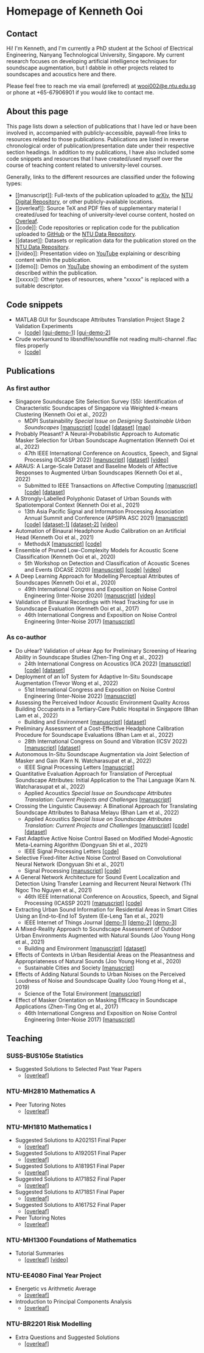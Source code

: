 # Homepage of Kenneth Ooi

## Contact

Hi! I'm Kenneth, and I'm currently a PhD student at the School of Electrical Engineering, Nanyang Technological University, Singapore. My current research focuses on developing artificial intelligence techniques for soundscape augmentation, but I dabble in other projects related to soundscapes and acoustics here and there.

Please feel free to reach me via email (preferred) at [wooi002@e.ntu.edu.sg](mailto:wooi002@e.ntu.edu.sg) or phone at +65-67906901 if you would like to contact me.

## About this page

This page lists down a selection of publications that I have led or have been involved in, accompanied with publicly-accessible, paywall-free links to resources related to those publications. Publications are listed in reverse chronological order of publication/presentation date under their respective section headings. In addition to my publications, I have also included some code snippets and resources that I have created/used myself over the course of teaching content related to university-level courses.

Generally, links to the different resources are classified under the following types:
- [[manuscript]]: Full-texts of the publication uploaded to [arXiv](https://arxiv.org/), the [NTU Digital Repository](https://dr.ntu.edu.sg/), or other publicly-available locations.
- [[overleaf]]: Source TeX and PDF files of supplementary material I created/used for teaching of university-level course content, hosted on [Overleaf](https://www.overleaf.com/).
- [[code]]: Code repositories or replication code for the publication uploaded to [GitHub](https://github.com/) or the [NTU Data Repository](https://researchdata.ntu.edu.sg/).
- [[dataset]]: Datasets or replication data for the publication stored on the [NTU Data Repository](https://researchdata.ntu.edu.sg/).
- [[video]]: Presentation video on [YouTube](https://www.youtube.com/) explaining or describing content within the publication.
- [[demo]]: Demos on [YouTube](https://www.youtube.com/) showing an embodiment of the system described within the publication.
- [[xxxxx]]: Other types of resources, where "xxxxx" is replaced with a suitable descriptor.

## Code snippets

- MATLAB GUI for Soundscape Attributes Translation Project Stage 2 Validation Experiments 
  - [[code]](https://github.com/kenowr/satp-gui) [[gui-demo-1]](https://www.youtube.com/watch?v=TRRQxgYLnUE) [[gui-demo-2]](https://www.youtube.com/watch?v=LyxceoRABsc) 
- Crude workaround to libsndfile/soundfile not reading multi-channel .flac files properly 
  - [[code]](https://github.com/kenowr/read_flac) 

## Publications

### As first author

- Singapore Soundscape Site Selection Survey (S5): Identification of Characteristic Soundscapes of Singapore via Weighted _k_-means Clustering (Kenneth Ooi et al., 2022)
  - MDPI Sustainability _Special Issue on Designing Sustainable Urban Soundscapes_ [[manuscript]](https://doi.org/10.3390/su14127485) [[code]](https://github.com/ntudsp/singapore-soundscape-site-selection-survey) [[dataset]](https://doi.org/10.21979/N9/BBBPMO) [[map]](https://www.google.com/maps/d/u/0/edit?mid=16fjoOwG-AnmwhTfc4MR11DrL_6iDL979) 
- Probably Pleasant? A Neural-Probabilistic Approach to Automatic Masker Selection for Urban Soundscape Augmentation (Kenneth Ooi et al., 2022)
  - 47th IEEE International Conference on Acoustics, Speech, and Signal Processing (ICASSP 2022) [[manuscript]](https://hdl.handle.net/10356/158000) [[dataset]](https://doi.org/10.21979/N9/YSJQKD) [[video]](https://www.youtube.com/watch?v=5Fy1fbZOjfQ) 
- ARAUS: A Large-Scale Dataset and Baseline Models of Affective Responses to Augmented Urban Soundscapes (Kenneth Ooi et al., 2022)
  - Submitted to IEEE Transactions on Affective Computing [[manuscript]](https://doi.org/10.48550/arXiv.2207.01078) [[code]](https://github.com/ntudsp/araus-dataset-baseline-models) [[dataset]](https://doi.org/10.21979/N9/9OTEVX) 
- A Strongly-Labelled Polyphonic Dataset of Urban Sounds with Spatiotemporal Context (Kenneth Ooi et al., 2021)
  - 13th Asia Pacific Signal and Information Processing Association Annual Summit and Conference (APSIPA ASC 2021) [[manuscript]](https://arxiv.org/abs/2111.02006) [[code]](https://github.com/ntudsp/singapura) [[dataset-1]](https://doi.org/10.21979/N9/Y8UQ6F) [[dataset-2]](https://zenodo.org/record/5645825#.Ywey8RxBzdw) [[video]](https://www.youtube.com/watch?v=wSO1xNUIouo) 
- Automation of Binaural Headphone Audio Calibration on an Artificial Head (Kenneth Ooi et al., 2021)
  - MethodsX [[manuscript]](https://doi.org/10.1016/j.mex.2021.101288) [[code]](https://doi.org/10.21979/N9/0KYIAU) 
- Ensemble of Pruned Low-Complexity Models for Acoustic Scene Classification (Kenneth Ooi et al., 2020)
  - 5th Workshop on Detection and Classification of Acoustic Scenes and Events (DCASE 2020) [[manuscript]](https://dcase.community/documents/workshop2020/proceedings/DCASE2020Workshop_Ooi_24.pdf) [[code]](https://github.com/kenowr/DCASE-2020-Task-1B) [[video]](https://www.youtube.com/watch?v=CiaBpajZLDU) 
- A Deep Learning Approach for Modelling Perceptual Attributes of Soundscapes (Kenneth Ooi et al., 2020)
  - 49th International Congress and Exposition on Noise Control Engineering (Inter-Noise 2020) [[manuscript]](https://www.researchgate.net/publication/344609366_A_deep_learning_approach_for_modelling_perceptual_attributes_of_soundscapes) [[video]](https://www.youtube.com/watch?v=G9zwq1nGZjQ) 
- Validation of Binaural Recordings with Head Tracking for use in Soundscape Evaluation (Kenneth Ooi et al., 2017)
  - 46th International Congress and Exposition on Noise Control Engineering (Inter-Noise 2017) [[manuscript]](https://www.researchgate.net/publication/319435678_Validation_of_binaural_recordings_with_head_tracking_for_use_in_soundscape_evaluation) 

### As co-author

- Do uHear? Validation of uHear App for Preliminary Screening of Hearing Ability in Soundscape Studies (Zhen-Ting Ong et al., 2022)
  - 24th International Congress on Acoustics (ICA 2022) [[manuscript]](https://arxiv.org/abs/2207.09221) [[code]](https://github.com/ntudsp/douHear) [[dataset]](https://doi.org/10.21979/N9/JQDI6F) 
- Deployment of an IoT System for Adaptive In-Situ Soundscape Augmentation (Trevor Wong et al., 2022)
  - 51st International Congress and Exposition on Noise Control Engineering (Inter-Noise 2022) [[manuscript]](https://arxiv.org/abs/2204.13890) 
- Assessing the Perceived Indoor Acoustic Environment Quality Across Building Occupants in a Tertiary-Care Public Hospital in Singapore (Bhan Lam et al., 2022)
  - Building and Environment [[manuscript]](https://psyarxiv.com/tae9j/) [[dataset]](https://doi.org/10.21979/N9/YSQNDY) 
- Preliminary Assessment of a Cost-Effective Headphone Calibration Procedure for Soundscape Evaluations (Bhan Lam et al., 2022)
  - 28th International Congress on Sound and Vibration (ICSV 2022) [[manuscript]](https://arxiv.org/abs/2205.04728) [[dataset]](https://doi.org/10.21979/N9/AUE2LL) 
- Autonomous In-Situ Soundscape Augmentation via Joint Selection of Masker and Gain (Karn N. Watcharasupat et al., 2022)
  - IEEE Signal Processing Letters [[manuscript]](https://arxiv.org/abs/2204.13883) 
- Quantitative Evaluation Approach for Translation of Perceptual Soundscape Attributes: Initial Application to the Thai Language (Karn N. Watcharasupat et al., 2022)
  - Applied Acoustics _Special Issue on Soundscape Attributes Translation: Current Projects and Challenges_ [[manuscript]](https://arxiv.org/abs/2203.12245) 
- Crossing the Linguistic Causeway: A Binational Approach for Translating Soundscape Attributes to Bahasa Melayu (Bhan Lam et al., 2022)
  - Applied Acoustics _Special Issue on Soundscape Attributes Translation: Current Projects and Challenges_ [[manuscript]](https://arxiv.org/abs/2206.03104) [[code]](https://github.com/ntudsp/satp-zsm-stage1) [[dataset]](https://doi.org/10.21979/N9/0NE37R) 
- Fast Adaptive Active Noise Control Based on Modified Model-Agnostic Meta-Learning Algorithm (Dongyuan Shi et al., 2021)
  - IEEE Signal Processing Letters [[code]](https://github.com/ShiDongyuan/Meta) 
- Selective Fixed-filter Active Noise Control Based on Convolutional Neural Network (Dongyuan Shi et al., 2021)
  - Signal Processing [[manuscript]](https://www.researchgate.net/publication/354359563_Selective_Fixed-filter_Active_Noise_Control_Based_on_Convolutional_Neural_Network) [[code]](https://github.com/ShiDongyuan/Selective_ANC_CNN) 
- A General Network Architecture for Sound Event Localization and Detection Using Transfer Learning and Recurrent Neural Network (Thi Ngoc Tho Nguyen et al., 2021)
  - 46th IEEE International Conference on Acoustics, Speech, and Signal Processing (ICASSP 2021) [[manuscript]](https://arxiv.org/abs/2011.07859) [[code]](https://github.com/thomeou/General-network-architecture-for-sound-event-localization-and-detection) 
- Extracting Urban Sound Information for Residential Areas in Smart Cities Using an End-to-End IoT System (Ee-Leng Tan et al., 2021)
  - IEEE Internet of Things Journal [[demo-1]](https://www.youtube.com/watch?v=cs5Uyej8Tys) [[demo-2]](https://www.youtube.com/watch?v=nLat0VSxI6U) [[demo-3]](https://www.youtube.com/watch?v=EZ7ahcXZOmA) 
- A Mixed-Reality Approach to Soundscape Assessment of Outdoor Urban Environments Augmented with Natural Sounds (Joo Young Hong et al., 2021)
  - Building and Environment [[manuscript]](https://www.semanticscholar.org/paper/A-mixed-reality-approach-to-soundscape-assessment-Hong-Lam/e354f010abdcc789eee1b02bf882198bf27c492d) [[dataset]](https://doi.org/10.21979/N9/KE0901) 
- Effects of Contexts in Urban Residential Areas on the Pleasantness and Appropriateness of Natural Sounds (Joo Young Hong et al., 2020)
  - Sustainable Cities and Society [[manuscript]](https://discovery.ucl.ac.uk/id/eprint/10111355/1/SCSI_DRNTU.pdf) 
- Effects of Adding Natural Sounds to Urban Noises on the Perceived Loudness of Noise and Soundscape Quality (Joo Young Hong et al., 2019)
  - Science of the Total Environment [[manuscript]](https://www.researchgate.net/publication/337404409_Effects_of_adding_natural_sounds_to_urban_noises_on_the_perceived_loudness_of_noise_and_soundscape_quality) 
- Effect of Masker Orientation on Masking Efficacy in Soundscape Applications (Zhen-Ting Ong et al., 2017)
  - 46th International Congress and Exposition on Noise Control Engineering (Inter-Noise 2017) [[manuscript]](https://hdl.handle.net/10356/88227) 

## Teaching

### SUSS-BUS105e Statistics

- Suggested Solutions to Selected Past Year Papers 
  - [[overleaf]](https://www.overleaf.com/read/nbtrnsrzbcdw) 

### NTU-MH2810 Mathematics A

- Peer Tutoring Notes 
  - [[overleaf]](https://www.overleaf.com/read/rdrqvkdpppcr) 

### NTU-MH1810 Mathematics I

- Suggested Solutions to A2021S1 Final Paper 
  - [[overleaf]](https://www.overleaf.com/read/mmyjmfbtbkhd) 
- Suggested Solutions to A1920S1 Final Paper 
  - [[overleaf]](https://www.overleaf.com/read/tpnznqxkpyfk) 
- Suggested Solutions to A1819S1 Final Paper 
  - [[overleaf]](https://www.overleaf.com/read/zdjtqctbbkws) 
- Suggested Solutions to A1718S2 Final Paper 
  - [[overleaf]](https://www.overleaf.com/read/rykzjvnkqdvk) 
- Suggested Solutions to A1718S1 Final Paper 
  - [[overleaf]](https://www.overleaf.com/read/bsfywschrgqh) 
- Suggested Solutions to A1617S2 Final Paper 
  - [[overleaf]](https://www.overleaf.com/read/zxfsgpknvfpx) 
- Peer Tutoring Notes 
  - [[overleaf]](https://www.overleaf.com/read/dbdxthpmsmvb) 

### NTU-MH1300 Foundations of Mathematics

- Tutorial Summaries 
  - [[overleaf]](https://www.overleaf.com/read/kwwzvsxrknfq) [[video]](https://entuedu-my.sharepoint.com/personal/wooi002_e_ntu_edu_sg/_layouts/15/onedrive.aspx?id=%2Fpersonal%2Fwooi002%5Fe%5Fntu%5Fedu%5Fsg%2FDocuments%2FMH1300&ga=1) 

### NTU-EE4080 Final Year Project

- Energetic vs Arithmetic Average 
  - [[overleaf]](https://www.overleaf.com/read/hbxygyvgkbkt) 
- Introduction to Principal Components Analysis 
  - [[overleaf]](https://www.overleaf.com/read/hpqhsxwfwfhs) 

### NTU-BR2201 Risk Modelling

- Extra Questions and Suggested Solutions 
  - [[overleaf]](https://www.overleaf.com/read/dvqjkkwcvqjn)
